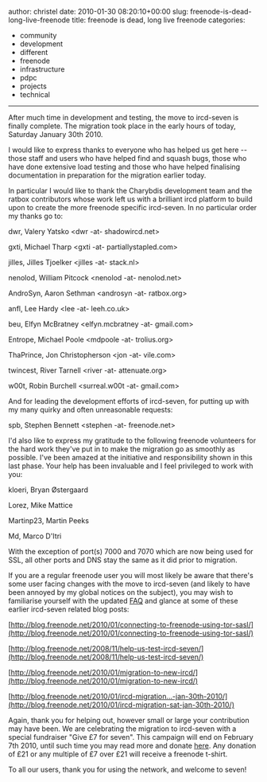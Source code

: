 author: christel
date: 2010-01-30 08:20:10+00:00
slug: freenode-is-dead-long-live-freenode
title: freenode is dead, long live freenode
categories:
- community
- development
- different
- freenode
- infrastructure
- pdpc
- projects
- technical
---

After much time in development and testing, the move to ircd-seven is finally complete. The migration took place in the early hours of today, Saturday January 30th 2010.



I would like to express thanks to everyone who has helped us get here -- those staff and users who have helped find and squash bugs, those who have done extensive load testing and those who have helped finalising documentation in preparation for the migration earlier today.



In particular I would like to thank the Charybdis development team and the ratbox contributors whose work left us with a brilliant ircd platform to build upon to create the more freenode specific ircd-seven. In no particular order my thanks go to:



dwr, Valery Yatsko <dwr -at- shadowircd.net>

gxti, Michael Tharp <gxti -at- partiallystapled.com>

jilles, Jilles Tjoelker <jilles -at- stack.nl>

nenolod, William Pitcock <nenolod -at- nenolod.net>

AndroSyn, Aaron Sethman <androsyn -at- ratbox.org>

anfl, Lee Hardy <lee -at- leeh.co.uk>

beu, Elfyn McBratney <elfyn.mcbratney -at- gmail.com>

Entrope, Michael Poole <mdpoole -at- trolius.org>

ThaPrince, Jon Christopherson <jon -at- vile.com>

twincest, River Tarnell <river -at- attenuate.org>

w00t, Robin Burchell <surreal.w00t -at- gmail.com>



And for leading the development efforts of ircd-seven, for putting up with my many quirky and often unreasonable requests:

spb, Stephen Bennett <stephen -at- freenode.net>



I'd also like to express my gratitude to the following freenode volunteers for the hard work they've put in to make the migration go as smoothly as possible. I've been amazed at the initiative and responsibility shown in this last phase. Your help has been invaluable and I feel privileged to work with you:



kloeri, Bryan Østergaard

Lorez, Mike Mattice

Martinp23, Martin Peeks

Md, Marco D'Itri



With the exception of port(s) 7000 and 7070 which are now being used for SSL, all other ports and DNS stay the same as it did prior to migration.



If you are a regular freenode user you will most likely be aware that there's some user facing changes with the move to ircd-seven (and likely to have been annoyed by my global notices on the subject), you may wish to familiarise yourself with the updated [FAQ](http://freenode.net/faq.shtml) and glance at some of these earlier ircd-seven related blog posts:



[http://blog.freenode.net/2010/01/connecting-to-freenode-using-tor-sasl/](http://blog.freenode.net/2010/01/connecting-to-freenode-using-tor-sasl/)



[http://blog.freenode.net/2008/11/help-us-test-ircd-seven/](http://blog.freenode.net/2008/11/help-us-test-ircd-seven/)



[http://blog.freenode.net/2010/01/migration-to-new-ircd/](http://blog.freenode.net/2010/01/migration-to-new-ircd/)



[http://blog.freenode.net/2010/01/ircd-migration…-jan-30th-2010/](http://blog.freenode.net/2010/01/ircd-migration-sat-jan-30th-2010/)



Again, thank you for helping out, however small or large your contribution may have been. We are celebrating the migration to ircd-seven with a special fundraiser "Give £7 for seven". This campaign will end on February 7th 2010, until such time you may read more and donate [here](http://freenode.net/pdpc_seven.shtml). Any donation of £21 or any multiple of £7 over £21 will receive a freenode t-shirt.



To all our users, thank you for using the network, and welcome to seven!
